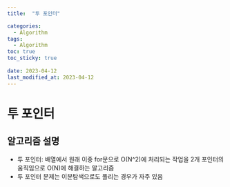 ```yaml
---
title:  "투 포인터"

categories:
  - Algorithm
tags:
  - Algorithm
toc: true
toc_sticky: true
 
date: 2023-04-12
last_modified_at: 2023-04-12
---
```

# 투 포인터  
## 알고리즘 설명  
* 투 포인터: 배열에서 원래 이중 for문으로 O(N^2)에 처리되는 작업을 2개 포인터의 움직임으로 O(N)에 해결하는 알고리즘  
* 투 포인터 문제는 이분탐색으로도 풀리는 경우가 자주 있음  